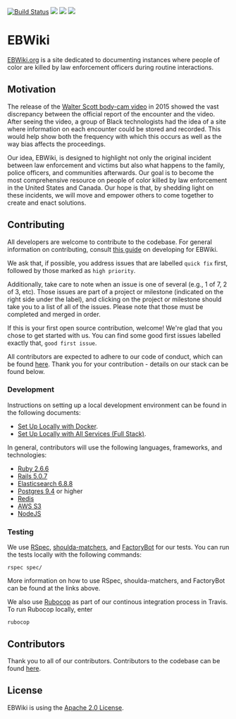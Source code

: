 <p><a href="https://travis-ci.org/EBWiki/EBWiki"><img src="https://travis-ci.org/EBWiki/EBWiki.svg?branch=main" alt="Build Status" style="max-width:100%;"></a>  <a href="https://codeclimate.com/github/EBWiki/EBWiki"><img src="https://codeclimate.com/github/EBWiki/EBWiki/badges/gpa.svg" /></a> <a href="https://codeclimate.com/github/EBWiki/EBWiki/coverage"><img src="https://codeclimate.com/github/EBWiki/EBWiki/badges/coverage.svg" /></a> <a href="https://www.codetriage.com/ebwiki/ebwiki"><img src="https://www.codetriage.com/ebwiki/ebwiki/badges/users.svg" /></a></p>

# EBWiki

[EBWiki.org](http://ebwiki.org) is a site dedicated to documenting instances where people of color are killed by law enforcement officers during routine interactions.

## Motivation

The release of the [Walter Scott body-cam video](https://ebwiki.org/cases/walter-scott) in 2015 showed the vast discrepancy between the official report of the encounter and the video.  After seeing the video, a group of Black technologists had the idea of a site where information on each encounter could be stored and recorded. This would help show both the frequency with which this occurs as well as the way bias affects the proceedings.

Our idea, EBWiki, is designed to highlight not only the original incident between law enforcement and victims but also what happens to the family, police officers, and communities afterwards. Our goal is to become the most comprehensive resource on people of color killed by law enforcement in the United States and Canada.  Our hope is that, by shedding light on these incidents, we will move and empower others to come together to create and enact solutions.

## Contributing

All developers are welcome to contribute to the codebase.  For general information on contributing, consult [this guide](docs/DEVELOPMENT.md) on developing for EBWiki.

We ask that, if possible, you address issues that are labelled `quick fix` first, followed by those marked as `high priority`.

Additionally, take care to note when an issue is one of several (e.g., 1 of 7, 2 of 3, etc).  Those issues are part of a project or milestone (indicated on the right side under the label), and clicking on the project or milestone should take you to a list of all of the issues.  Please note that those must be completed and merged in order.

If this is your first open source contribution, welcome!  We're glad that you chose to get started with us.  You can find some good first issues labelled exactly that, `good first issue`.

All contributors are expected to adhere to our code of conduct, which can be found [here](docs/CODE_OF_CONDUCT.md).  Thank you for your contribution - details on our stack can be found below.

### Development

Instructions on setting up a local development environment can be found in the following documents:
* [Set Up Locally with Docker](docs/SETUP_LOCALLY.md).
* [Set Up Locally with All Services (Full Stack)](docs/SETUP_LOCALLY_FULLSTACK.md).

In general, contributors will use the following languages, frameworks, and technologies:

* [Ruby 2.6.6](https://www.ruby-lang.org/en/downloads/)
* [Rails 5.0.7](http://rubyonrails.org/)
* [Elasticsearch 6.8.8](https://www.elastic.co/products/elasticsearch)
* [Postgres 9.4](https://www.postgresql.org/) or higher
* [Redis](https://redis.io/)
* [AWS S3](https://aws.amazon.com/free/)
* [NodeJS](https://nodejs.org/en/)


### Testing

We use [RSpec](https://github.com/rspec/rspec-rails), [shoulda-matchers](http://matchers.shoulda.io/), and [FactoryBot](https://github.com/thoughtbot/factory_bot) for our tests.  You can run the tests locally with the following commands:

```
rspec spec/
```

More information on how to use RSpec, shoulda-matchers, and FactoryBot can be found at the links above.

We also use [Rubocop](https://github.com/bbatsov/rubocop) as part of our continous integration process in Travis.  To run Rubocop locally, enter

```
rubocop
```

## Contributors

Thank you to all of our contributors.  Contributors to the codebase can be found [here](https://github.com/BOWiki/BOW/graphs/contributors).

## License

EBWiki is using the [Apache 2.0 License](LICENSE.txt).
